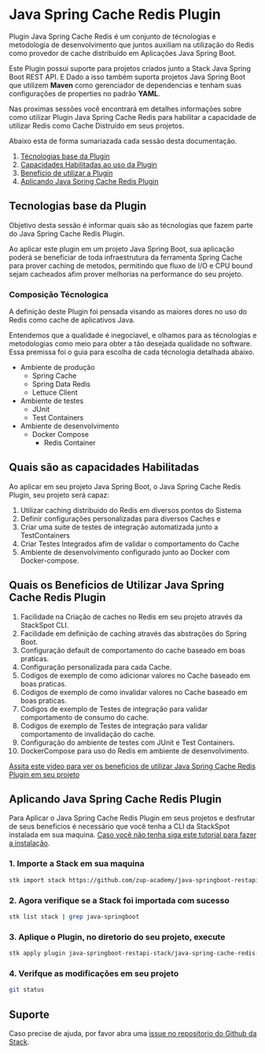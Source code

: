 # **Java Spring Cache Redis Plugin**

Plugin Java Spring Cache Redis é um conjunto de técnologias e metodologia de desenvolvimento que juntos auxiliam na utilização do Redis como provedor de cache distribuído em Aplicações Java Spring Boot. 

Este Plugin possui suporte para projetos criados junto a Stack Java Spring Boot REST API. E Dado a isso também suporta projetos Java Spring Boot que utilizem **Maven** como gerenciador de dependencias e tenham suas configurações de properties no padrão **YAML**.


Nas proximas sessões você encontrará em detalhes informações sobre como utilizar Plugin Java Spring Cache Redis para habilitar a capacidade de utilizar Redis como Cache Distruído em seus projetos. 

Abaixo esta de forma sumariazada cada sessão desta documentação.

1. [Técnologias base da Plugin](#tecnologias-base-da-plugin)
2. [Capacidades Habilitadas ao uso da Plugin](#quais-são-as-capacidades-habilitadas)
3. [Beneficio de utilizar a Plugin](#quais-os-beneficios-de-utilizar-java-spring-cache-redis-plugin)
4. [Aplicando Java Spring Cache Redis Plugin](#aplicando-java-spring-cache-redis-plugin)


## **Tecnologias base da Plugin**

Objetivo desta sessão é informar quais são as técnologias que fazem parte do Java Spring Cache Redis Plugin.

Ao aplicar este plugin em um projeto Java Spring Boot, sua aplicação poderá se beneficiar de toda infraestrutura da ferramenta Spring Cache para prover caching de metodos, permitindo que fluxo de I/O e CPU bound sejam cacheados afim prover melhorias na performance do seu projeto.


### **Composição Técnologica**

A definição deste Plugin foi pensada visando as maiores dores no uso do Redis como cache de aplicativos Java.

Entendemos que a qualidade é inegociavel, e olhamos para as técnologias e metodologias como meio para obter a tão desejada qualidade no software. Essa premissa foi o guia para escolha de cada técnologia detalhada abaixo.


- Ambiente de produção
    - Spring Cache
    - Spring Data Redis
    - Lettuce Client
- Ambiente de testes
    - JUnit
    - Test Containers
- Ambiente de desenvolvimento
    - Docker Compose
        - Redis Container


## **Quais são as capacidades Habilitadas**

Ao aplicar em seu projeto Java Spring Boot, o Java Spring Cache Redis Plugin, seu projeto será capaz:

1. Utilizar caching distribuido do Redis em diversos pontos do Sistema
2. Definir configurações personalizadas para diversos Caches e
3. Criar uma suite de testes de integração automatizada junto a TestContainers 
4. Criar Testes Integrados afim de validar o comportamento do Cache 
5. Ambiente de desenvolvimento configurado junto ao Docker com Docker-compose.



## **Quais os Beneficios de Utilizar Java Spring Cache Redis Plugin**

1. Facilidade na Criação de caches no Redis em seu projeto através da StackSpot CLI.
2. Facilidade em definição de caching através das abstrações do Spring Boot.
3. Configuração default de comportamento do cache baseado em boas praticas.
4. Configuração personalizada para cada Cache.
5. Codigos de exemplo de como adicionar valores no Cache baseado em  boas praticas.
6. Codigos de exemplo de como invalidar valores no Cache baseado em  boas praticas.
7. Codigos de exemplo de Testes de integração para validar comportamento de consumo do cache.
8. Codigos de exemplo de Testes de integração para validar comportamento de invalidação do cache.
7. Configuração do ambiente de testes com JUnit e Test Containers.
8. DockerCompose para uso do Redis em ambiente de desenvolvimento.


[Assita este video para ver os beneficios de utilizar Java Spring Cache Redis Plugin em seu projeto](https://youtu.be/-2GJR3e4LDs)


## **Aplicando Java Spring Cache Redis Plugin**

Para Aplicar o Java Spring Cache Redis Plugin em  seus projetos e desfrutar de seus beneficios é necessário que você tenha a CLI da StackSpot instalada em sua maquina. [Caso você não tenha siga este tutorial para fazer a instalação](https://docs.stackspot.com/docs/stk-cli/installation/).

### 1. Importe a Stack em sua maquina

```sh
stk import stack https://github.com/zup-academy/java-springboot-restapi-stack
```

### 2. Agora verifique se a Stack foi importada com sucesso

```sh
stk list stack | grep java-springboot
```

### 3. Aplique o Plugin, no diretorio do seu projeto, execute

```sh
stk apply plugin java-springboot-restapi-stack/java-spring-cache-redis-plugin
```   

### 4. Verifque as modificações em seu projeto

```sh
git status
```   



## Suporte

Caso precise de ajuda, por favor abra uma [issue no repositorio do Github da Stack](https://github.com/zup-academy/java-spring-cache-redis-plugin/issues).